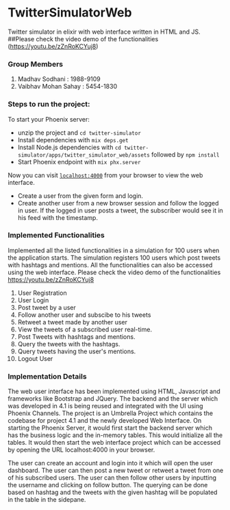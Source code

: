 # TwitterSimulatorWeb

Twitter simulator in elixir with web interface written in HTML and JS.
##Please check the video demo of the functionalities (https://youtu.be/zZnRoKCYuj8)

### Group Members
1.   Madhav Sodhani       :     1988-9109 
2.   Vaibhav Mohan Sahay  :     5454-1830

### Steps to run the project:

To start your Phoenix server:
  * unzip the project and `cd twitter-simulator`
  * Install dependencies with `mix deps.get`
  * Install Node.js dependencies with `cd twitter-simulator/apps/twitter_simulator_web/assets` followed by `npm install`
  * Start Phoenix endpoint with `mix phx.server`

Now you can visit [`localhost:4000`](http://localhost:4000) from your browser to view the web interface.
  * Create a user from the given form and login.
  * Create another user from a new browser session and follow the logged in user. If the logged in user posts a tweet, the subscriber would see it in his feed with the timestamp.


### Implemented Functionalities

Implemented all the listed functionalities in a simulation for 100 users when the application starts.
The simulation registers 100 users which post tweets with hashtags and mentions. All the functionalities can also be accessed using the web interface.
Please check the video demo of the functionalities https://youtu.be/zZnRoKCYuj8 

1. User Registration
2. User Login
3. Post tweet by a user
4. Follow another user and subscibe to his tweets
5. Retweet a tweet made by another user
6. View the tweets of a subscribed user real-time.
7. Post Tweets with hashtags and mentions.
8. Query the tweets with the hashtags.
9. Query tweets having the user's mentions.
10. Logout User

### Implementation Details

The web user interface has been implemented using HTML, Javascript and frameworks like Bootstrap and JQuery.
The backend and the server which was developed in 4.1 is being reused and integrated with the UI using Phoenix Channels.
The project is an Umbrella Project which contains the codebase for project 4.1 and the newly developed Web Interface.
On starting the Phoenix Server, it would first start the backend server which has the business logic and the in-memory tables. This would initialize all the tables.
It would then start the web interface project which can be accessed by opening the URL localhost:4000 in your browser.

The user can create an account and login into it which will open the user dashboard. The user can then post a new tweet or retweet a tweet from one of his subscribed users.
The user can then follow other users by inputting the username and clicking on follow button.
The querying can be done based on hashtag and the tweets with the given hashtag will be populated in the table in the sidepane.